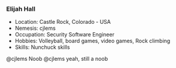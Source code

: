 ### Elijah Hall ###

- Location: Castle Rock, Colorado - USA
- Nemesis: cjlems
- Occupation: Security Software Engineer
- Hobbies: Volleyball, board games, video games, Rock climbing
- Skills: Nunchuck skills


@cjlems Noob
@cjlems yeah, still a noob


